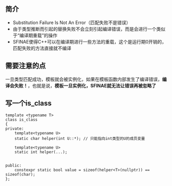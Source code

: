 ## 简介
- Substitution Failure Is Not An Error（匹配失败不是错误）
- 由于类型推断而引起的替换失败不会立刻引起编译错误，而是会进行一个类似于“编译期重载”的操作
- SFINAE使得C++可以在编译期进行一些方法的重载，这个是运行期0开销的，匹配失败的方法直接就不编译

## 需要注意的点
一旦类型匹配成功，模板就会被实例化，如果在模板函数内部发生了编译错误，**编译会失败！**，也就是说，**模板一旦实例化，SFINAE就无法让错误再被忽略了**

## 写一个is_class
```
template <typename T>
class is_class
{
private:
    template<typename U>
    static char helper(int U::*); // 只能指向int类型的U的成员变量

    template<typename U>
    static int helper(...);


public:
    constexpr static bool value = sizeof(helper<T>(nullptr)) == sizeof(char);
};
```